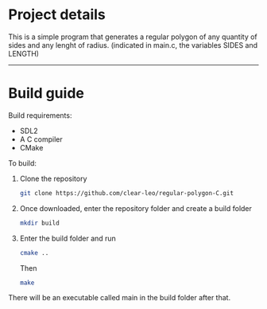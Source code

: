 # Project details
This is a simple program that generates a regular polygon of any quantity of sides and any lenght of radius. (indicated in main.c, the variables SIDES and LENGTH) <br>
___

# Build guide
Build requirements:
<ul>
<li> SDL2
<li> A C compiler
<li> CMake
</ul>

To build:
<ol>
<li>
Clone the repository

```sh
git clone https://github.com/clear-leo/regular-polygon-C.git
```

<li>
Once downloaded, enter the repository folder and create a build folder

```sh
mkdir build
```

<li>
Enter the build folder and run

```sh
cmake ..
```
Then

```sh
make
```
</ol>
There will be an executable called main in the build folder after that.